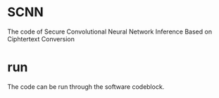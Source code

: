 # SCNN
The code of Secure Convolutional Neural Network Inference Based on Ciphtertext Conversion

# run
The code can be run through the software codeblock.
